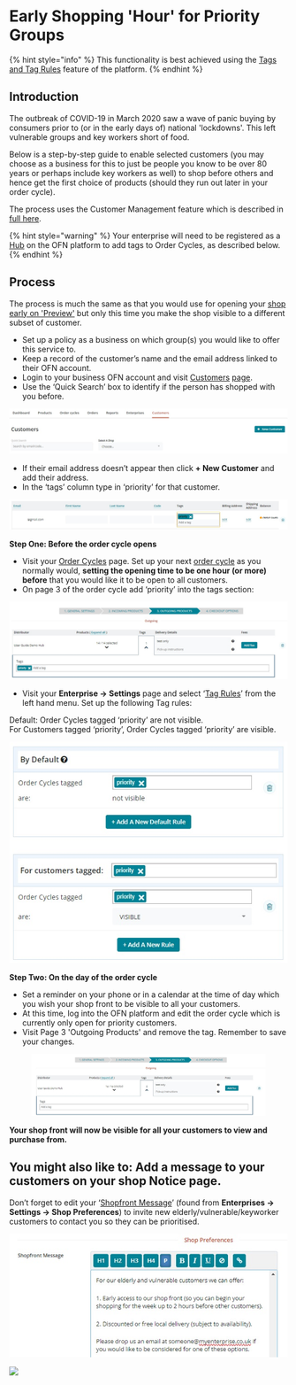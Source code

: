 # Early Shopping 'Hour' for Priority Groups

{% hint style="info" %}
This functionality is best achieved using the [Tags and Tag Rules](../../basic-features/shopfront/customer-management-and-conditional-displays-prices/tags-and-tag-rules.md) feature of the platform.
{% endhint %}

## Introduction

The outbreak of COVID-19 in March 2020 saw a wave of panic buying by consumers prior to (or in the early days of) national 'lockdowns'.  This left vulnerable groups and key workers short of food.

Below is a step-by-step guide to enable selected customers (you may choose as a business for this to just be people you know to be over 80 years or perhaps include key workers as well) to shop before others and hence get the first choice of products (should they run out later in your order cycle).

The process uses the Customer Management feature which is described in[ full here](../../basic-features/shopfront/customer-management-and-conditional-displays-prices/).

{% hint style="warning" %}
Your enterprise will need to be registered as a [Hub](../../your-quick-start-on-ofn-given-who-you-are.md#hub) on the OFN platform to add tags to Order Cycles, as described below.
{% endhint %}

## Process

The process is much the same as that you would use for opening your [shop early on 'Preview'](open-your-shop-on-preview.md) but only this time you make the shop visible to a different subset of customer.

* Set up a policy as a business on which group(s) you would like to offer this service to.
* Keep a record of the customer’s name and the email address linked to their OFN account.
* Login to your business OFN account and visit [Customers](https://openfoodnetwork.org.uk/admin/customers) [page](../../basic-features/shopfront/customer-management-and-conditional-displays-prices/customers.md).
* Use the ‘Quick Search’ box to identify if the person has shopped with you before.&#x20;

![](../../.gitbook/assets/customers.jpg)

* If their email address doesn’t appear then click **+ New Customer** and add their address.
* In the ‘tags’ column type in ‘priority’ for that customer.

![](<../../.gitbook/assets/priority 2.jpg>)

**Step One: Before the order cycle opens**

* Visit your [Order Cycles](https://openfoodnetwork.org.uk/admin/order\_cycles) page.  Set up your next [order cycle](../../basic-features/shopfront/order-cycle/order-cycles-for-hubs.md) as you normally would, **setting the opening time to be one hour (or more) before** that you would like it to be open to all customers.
* On page 3 of the order cycle add ‘priority’ into the tags section:

![](<../../.gitbook/assets/priority 3.jpg>)

* Visit your **Enterprise -> Settings** page and select ‘[Tag Rules](../../basic-features/shopfront/customer-management-and-conditional-displays-prices/tags-and-tag-rules.md#show-hide-order-cycles-at-my-shopfront)’ from the left hand menu.  Set up the following Tag rules:

Default: Order Cycles tagged ‘priority’ are not visible.\
For Customers tagged ‘priority’, Order Cycles tagged ‘priority’ are visible.

![](<../../.gitbook/assets/priority 1.jpg>)

**Step Two: On the day of the order cycle**

* Set a reminder on your phone or in a calendar at the time of day which you wish your shop front to be visible to all your customers.
* At this time, log into the OFN platform and edit the order cycle which is currently only open for priority customers.&#x20;
* Visit Page 3 'Outgoing Products' and remove the tag.  Remember to save your changes.

<figure><img src="../../.gitbook/assets/preview 6.jpg" alt=""><figcaption></figcaption></figure>

**Your shop front will now be visible for all your customers to view and purchase from.**

## **You might also like to: Add a message to your customers on your shop Notice page.**

Don’t forget to edit your ‘[Shopfront Message](../../basic-features/enterprise-profile/enterprise-settings.md#shop-preferences)’ (found from **Enterprises -> Settings -> Shop Preferences**) to invite new elderly/vulnerable/keyworker customers to contact you so they can be prioritised.

![Admin View](<../../.gitbook/assets/priority 4.jpg>)

![](../../.gitbook/assets/notices2.jpg)
